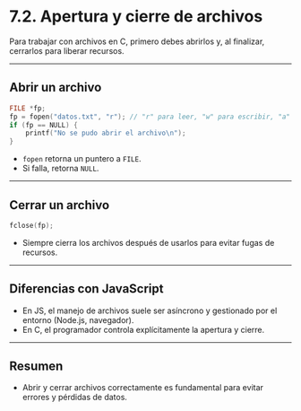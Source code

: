 # 7.2. Apertura y cierre de archivos

Para trabajar con archivos en C, primero debes abrirlos y, al finalizar, cerrarlos para liberar recursos.

---

## Abrir un archivo

```c
FILE *fp;
fp = fopen("datos.txt", "r"); // "r" para leer, "w" para escribir, "a" para agregar
if (fp == NULL) {
    printf("No se pudo abrir el archivo\n");
}
```

- `fopen` retorna un puntero a `FILE`.
- Si falla, retorna `NULL`.

---

## Cerrar un archivo

```c
fclose(fp);
```

- Siempre cierra los archivos después de usarlos para evitar fugas de recursos.

---

## Diferencias con JavaScript

- En JS, el manejo de archivos suele ser asíncrono y gestionado por el entorno (Node.js, navegador).
- En C, el programador controla explícitamente la apertura y cierre.

---

## Resumen

- Abrir y cerrar archivos correctamente es fundamental para evitar errores y pérdidas de datos.
